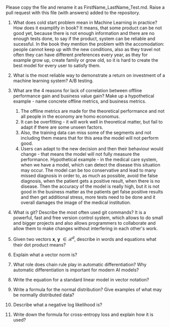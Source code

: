 Please copy the file and rename it as FirstName_LastName_Test.md. Raise a pull request with this file (with answers) added to the repository. 

1. What does cold start problem mean in Machine Learning in practice? How does it examplify in book?
It means, that some product can be not good yet, because there is not enough information and there are no enough tests done, to say if the product, system can be reliable and sucessful. In the book they mention the problem with the accomodation: people cannot keep up with the new conditions, also as they travel not often they can have different preferences every year, as they for example grow up, create family or grow old, so it is hard to create the best model for every user to satisfy them. 

2. What is the most reliable way to demonstrate a return on investment of a machine learning system?
A/B testing.

3. What are the 4 reasons for lack of correlation between offline performance gain and business value gain? Make up a hypothetical example - name concrete offline metrics, and business metrics. 
    1. The offline metrics are made for the theoretical performance and not all people in the economy are homo economus. 
    2. It can be overfitting - it will work well in theoretical matter, but fail to adapt if there are some unseen factors. 
    3. Also, the training data can miss some of the segments and not including them means that for this area the model will not perform good.
    4. Users can adapt to the new decision and then their behaviour would change - that means the model will not fully measure the performance.
Hypothetical example - in the medical care system, when we have a model, which can detect the disease this situation may occur. The model can be too conservative and lead to many missed diagnosis in order to, as much as possible, avoid the false diagnosis, when the patient gets a positive result, when there is no disease. Then the accuracy of the model is really high, but it is not good in the business matter as the patients get false positive results and then get additional stress, more tests need to be done and it overall damages the image of the medical institution. 

4. What is git? Describe the most often used git commands?
It is a powerful, fast and free version control system, which allows to do small and bigger projects and also allows programmers to collaborate and allow them to make changes without interfering in each other's work. 


5. Given two vectors $\mathbf{x}$, $\mathbf{y}$ $\in \mathcal{R}^{d}$, describe in words and equations what their dot product means?

6. Explain what a vector norm is?

7. What role does chain rule play in automatic differentiation? Why automatic differentiation is important for modern AI
models?

8. Write the equation for a standard linear model in vector notation?

9. Write a formula for the normal distribution? Give examples of what may be normally distributed data? 

10. Describe what a negative log likelihood is?

11. Write down the formula for cross-entropy loss and explain how it is used?
